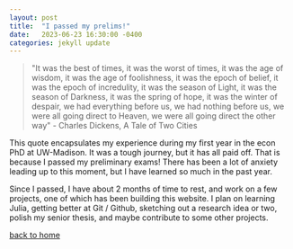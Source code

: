 ```yaml
---
layout: post
title:  "I passed my prelims!"
date:   2023-06-23 16:30:00 -0400
categories: jekyll update
---
```


> "It was the best of times, it was the worst of times, 
> it was the age of wisdom, it was the age of foolishness, 
> it was the epoch of belief, it was the epoch of incredulity, 
> it was the season of Light, it was the season of Darkness, 
> it was the spring of hope, it was the winter of despair, 
> we had everything before us, we had nothing before us, 
> we were all going direct to Heaven, we were all going direct the other way" - 
> Charles Dickens, A Tale of Two Cities

This quote encapsulates my experience during my first year in the econ PhD at UW-Madison. 
It was a tough journey, but it has all paid off. 
That is because I passed my preliminary exams! 
There has been a lot of anxiety leading up to this moment, but I have learned so much in the past year.

Since I passed, I have about 2 months of time to rest, and work on a few projects, one of which has been building this website. 
I plan on learning Julia, getting better at Git / Github, sketching out a research idea or two, polish my senior thesis, and maybe contribute to some other projects. 

[back to home](https://john-p-ryan.github.io/)